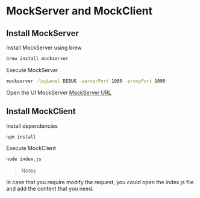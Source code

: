 # MockServer and MockClient

## Install MockServer

Install MockServer using brew

```sh
brew install mockserver
```

Execute MockServer

```sh
mockserver -logLevel DEBUG -serverPort 1080 -proxyPort 1090
```

Open the UI MockServer
[MockServer URL](http://localhost:1080/mockserver/dashboard)

## Install MockClient

Install dependencies
```sh
npm install
```

Execute MockClient
```sh
node index.js
```

> Notes

In case that you require modify the request, you could open the index.js file and add the content that you need.

